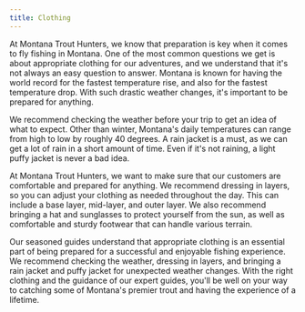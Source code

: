 ```yaml
---
title: Clothing
---
```


At Montana Trout Hunters, we know that preparation is key when it comes to fly fishing in Montana. One of the most common questions we get is about appropriate clothing for our adventures, and we understand that it's not always an easy question to answer. Montana is known for having the world record for the fastest temperature rise, and also for the fastest temperature drop. With such drastic weather changes, it's important to be prepared for anything.

We recommend checking the weather before your trip to get an idea of what to expect. Other than winter, Montana's daily temperatures can range from high to low by roughly 40 degrees. A rain jacket is a must, as we can get a lot of rain in a short amount of time. Even if it's not raining, a light puffy jacket is never a bad idea.

At Montana Trout Hunters, we want to make sure that our customers are comfortable and prepared for anything. We recommend dressing in layers, so you can adjust your clothing as needed throughout the day. This can include a base layer, mid-layer, and outer layer. We also recommend bringing a hat and sunglasses to protect yourself from the sun, as well as comfortable and sturdy footwear that can handle various terrain.

Our seasoned guides understand that appropriate clothing is an essential part of being prepared for a successful and enjoyable fishing experience. We recommend checking the weather, dressing in layers, and bringing a rain jacket and puffy jacket for unexpected weather changes. With the right clothing and the guidance of our expert guides, you'll be well on your way to catching some of Montana's premier trout and having the experience of a lifetime.
